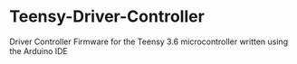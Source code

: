 # Teensy-Driver-Controller
Driver Controller Firmware for the Teensy 3.6 microcontroller written using the Arduino IDE


